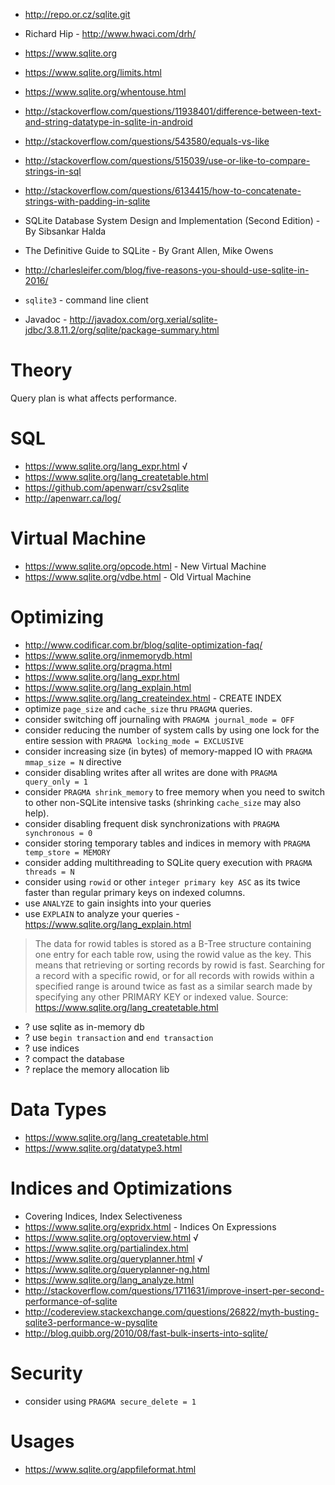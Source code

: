 - http://repo.or.cz/sqlite.git
- Richard Hip - http://www.hwaci.com/drh/
- https://www.sqlite.org
- https://www.sqlite.org/limits.html
- https://www.sqlite.org/whentouse.html
- http://stackoverflow.com/questions/11938401/difference-between-text-and-string-datatype-in-sqlite-in-android
- http://stackoverflow.com/questions/543580/equals-vs-like
- http://stackoverflow.com/questions/515039/use-or-like-to-compare-strings-in-sql
- http://stackoverflow.com/questions/6134415/how-to-concatenate-strings-with-padding-in-sqlite
- SQLite Database System Design and Implementation (Second Edition) - By Sibsankar Halda
- The Definitive Guide to SQLite - By Grant Allen, Mike Owens
- http://charlesleifer.com/blog/five-reasons-you-should-use-sqlite-in-2016/

- `sqlite3` - command line client
- Javadoc - http://javadox.com/org.xerial/sqlite-jdbc/3.8.11.2/org/sqlite/package-summary.html

# Theory
Query plan is what affects performance.

# SQL
- https://www.sqlite.org/lang_expr.html √
- https://www.sqlite.org/lang_createtable.html
- https://github.com/apenwarr/csv2sqlite
- http://apenwarr.ca/log/

# Virtual Machine
- https://www.sqlite.org/opcode.html - New Virtual Machine
- https://www.sqlite.org/vdbe.html - Old Virtual Machine

# Optimizing
- http://www.codificar.com.br/blog/sqlite-optimization-faq/
- https://www.sqlite.org/inmemorydb.html
- https://www.sqlite.org/pragma.html
- https://www.sqlite.org/lang_expr.html
- https://www.sqlite.org/lang_explain.html
- https://www.sqlite.org/lang_createindex.html - CREATE INDEX
- optimize `page_size` and `cache_size` thru `PRAGMA` queries.
- consider switching off journaling with `PRAGMA journal_mode = OFF`
- consider reducing the number of system calls by using one lock for the entire session with `PRAGMA locking_mode = EXCLUSIVE`
- consider increasing size (in bytes) of memory-mapped IO with `PRAGMA mmap_size = N` directive
- consider disabling writes after all writes are done with `PRAGMA query_only = 1`
- consider `PRAGMA shrink_memory` to free memory when you need to switch to other non-SQLite intensive tasks (shrinking `cache_size` may also help).
- consider disabling frequent disk synchronizations with `PRAGMA synchronous = 0`
- consider storing temporary tables and indices in memory with `PRAGMA temp_store = MEMORY`
- consider adding multithreading to SQLite query execution with `PRAGMA threads = N`
- consider using `rowid` or other `integer primary key ASC` as its twice faster than regular primary keys on indexed columns.
- use `ANALYZE` to gain insights into your queries
- use `EXPLAIN` to analyze your queries - https://www.sqlite.org/lang_explain.html

> The data for rowid tables is stored as a B-Tree structure containing one entry for each table row, using the rowid value as the key. This means that retrieving or sorting records by rowid is fast. Searching for a record with a specific rowid, or for all records with rowids within a specified range is around twice as fast as a similar search made by specifying any other PRIMARY KEY or indexed value.
Source: https://www.sqlite.org/lang_createtable.html

- ? use sqlite as in-memory db
- ? use `begin transaction` and `end transaction`
- ? use indices
- ? compact the database
- ? replace the memory allocation lib

# Data Types
- https://www.sqlite.org/lang_createtable.html
- https://www.sqlite.org/datatype3.html

# Indices and Optimizations
- Covering Indices, Index Selectiveness
- https://www.sqlite.org/expridx.html - Indices On Expressions
- https://www.sqlite.org/optoverview.html √
- https://www.sqlite.org/partialindex.html
- https://www.sqlite.org/queryplanner.html √
- https://www.sqlite.org/queryplanner-ng.html
- https://www.sqlite.org/lang_analyze.html
- http://stackoverflow.com/questions/1711631/improve-insert-per-second-performance-of-sqlite
- http://codereview.stackexchange.com/questions/26822/myth-busting-sqlite3-performance-w-pysqlite
- http://blog.quibb.org/2010/08/fast-bulk-inserts-into-sqlite/

# Security
- consider using `PRAGMA secure_delete = 1`

# Usages
- https://www.sqlite.org/appfileformat.html

